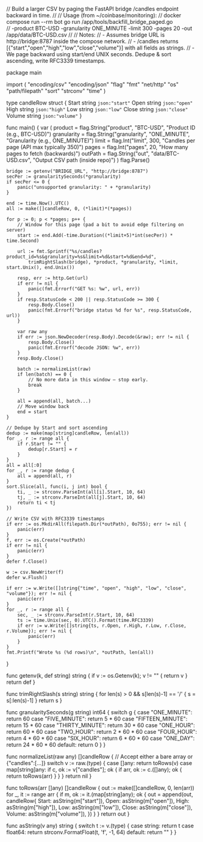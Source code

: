 // Build a larger CSV by paging the FastAPI bridge /candles endpoint backward in time.
//
// Usage (from ~/coinbase/monitoring):
//   docker compose run --rm bot go run /app/tools/backfill_bridge_paged.go \
//     -product BTC-USD -granularity ONE_MINUTE -limit 300 -pages 20 -out /app/data/BTC-USD.csv
//
// Notes:
// - Assumes bridge URL is http://bridge:8787 inside the compose network.
// - /candles returns [{"start","open","high","low","close","volume"}] with all fields as strings.
// - We page backward using start/end UNIX seconds. Dedupe & sort ascending, write RFC3339 timestamps.

package main

import (
	"encoding/csv"
	"encoding/json"
	"flag"
	"fmt"
	"net/http"
	"os"
	"path/filepath"
	"sort"
	"strconv"
	"time"
)

type candleRow struct {
	Start  string `json:"start"`
	Open   string `json:"open"`
	High   string `json:"high"`
	Low    string `json:"low"`
	Close  string `json:"close"`
	Volume string `json:"volume"`
}

func main() {
	var (
		product     = flag.String("product", "BTC-USD", "Product ID (e.g., BTC-USD)")
		granularity = flag.String("granularity", "ONE_MINUTE", "Granularity (e.g., ONE_MINUTE)")
		limit       = flag.Int("limit", 300, "Candles per page (API max typically 350)")
		pages       = flag.Int("pages", 20, "How many pages to fetch (backwards)")
		outPath     = flag.String("out", "data/BTC-USD.csv", "Output CSV path (inside repo)")
	)
	flag.Parse()

	bridge := getenv("BRIDGE_URL", "http://bridge:8787")
	secPer := granularitySeconds(*granularity)
	if secPer <= 0 {
		panic("unsupported granularity: " + *granularity)
	}

	end := time.Now().UTC()
	all := make([]candleRow, 0, (*limit)*(*pages))

	for p := 0; p < *pages; p++ {
		// Window for this page (pad a bit to avoid edge filtering on server)
		start := end.Add(-time.Duration((*limit+5)*int(secPer)) * time.Second)

		url := fmt.Sprintf("%s/candles?product_id=%s&granularity=%s&limit=%d&start=%d&end=%d",
			trimRightSlash(bridge), *product, *granularity, *limit, start.Unix(), end.Unix())

		resp, err := http.Get(url)
		if err != nil {
			panic(fmt.Errorf("GET %s: %w", url, err))
		}
		if resp.StatusCode < 200 || resp.StatusCode >= 300 {
			resp.Body.Close()
			panic(fmt.Errorf("bridge status %d for %s", resp.StatusCode, url))
		}

		var raw any
		if err := json.NewDecoder(resp.Body).Decode(&raw); err != nil {
			resp.Body.Close()
			panic(fmt.Errorf("decode JSON: %w", err))
		}
		resp.Body.Close()

		batch := normalizeList(raw)
		if len(batch) == 0 {
			// No more data in this window — stop early.
			break
		}

		all = append(all, batch...)
		// Move window back
		end = start
	}

	// Dedupe by Start and sort ascending
	dedup := make(map[string]candleRow, len(all))
	for _, r := range all {
		if r.Start != "" {
			dedup[r.Start] = r
		}
	}
	all = all[:0]
	for _, r := range dedup {
		all = append(all, r)
	}
	sort.Slice(all, func(i, j int) bool {
		ti, _ := strconv.ParseInt(all[i].Start, 10, 64)
		tj, _ := strconv.ParseInt(all[j].Start, 10, 64)
		return ti < tj
	})

	// Write CSV with RFC3339 timestamps
	if err := os.MkdirAll(filepath.Dir(*outPath), 0o755); err != nil {
		panic(err)
	}
	f, err := os.Create(*outPath)
	if err != nil {
		panic(err)
	}
	defer f.Close()

	w := csv.NewWriter(f)
	defer w.Flush()

	if err := w.Write([]string{"time", "open", "high", "low", "close", "volume"}); err != nil {
		panic(err)
	}
	for _, r := range all {
		sec, _ := strconv.ParseInt(r.Start, 10, 64)
		ts := time.Unix(sec, 0).UTC().Format(time.RFC3339)
		if err := w.Write([]string{ts, r.Open, r.High, r.Low, r.Close, r.Volume}); err != nil {
			panic(err)
		}
	}
	fmt.Printf("Wrote %s (%d rows)\n", *outPath, len(all))
}

func getenv(k, def string) string {
	if v := os.Getenv(k); v != "" {
		return v
	}
	return def
}

func trimRightSlash(s string) string {
	for len(s) > 0 && s[len(s)-1] == '/' {
		s = s[:len(s)-1]
	}
	return s
}

func granularitySeconds(g string) int64 {
	switch g {
	case "ONE_MINUTE":
		return 60
	case "FIVE_MINUTE":
		return 5 * 60
	case "FIFTEEN_MINUTE":
		return 15 * 60
	case "THIRTY_MINUTE":
		return 30 * 60
	case "ONE_HOUR":
		return 60 * 60
	case "TWO_HOUR":
		return 2 * 60 * 60
	case "FOUR_HOUR":
		return 4 * 60 * 60
	case "SIX_HOUR":
		return 6 * 60 * 60
	case "ONE_DAY":
		return 24 * 60 * 60
	default:
		return 0
	}
}

func normalizeList(raw any) []candleRow {
	// Accept either a bare array or {"candles":[...]}
	switch v := raw.(type) {
	case []any:
		return toRows(v)
	case map[string]any:
		if c, ok := v["candles"]; ok {
			if arr, ok := c.([]any); ok {
				return toRows(arr)
			}
		}
	}
	return nil
}

func toRows(arr []any) []candleRow {
	out := make([]candleRow, 0, len(arr))
	for _, it := range arr {
		if m, ok := it.(map[string]any); ok {
			out = append(out, candleRow{
				Start:  asString(m["start"]),
				Open:   asString(m["open"]),
				High:   asString(m["high"]),
				Low:    asString(m["low"]),
				Close:  asString(m["close"]),
				Volume: asString(m["volume"]),
			})
		}
	}
	return out
}

func asString(v any) string {
	switch t := v.(type) {
	case string:
		return t
	case float64:
		return strconv.FormatFloat(t, 'f', -1, 64)
	default:
		return ""
	}
}
